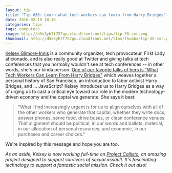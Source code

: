 ```yaml
---
layout: tip
title: "Tip #35: Learn what tech workers can learn from Harry Bridges"
date: 2016-02-19 10:15
categories: tips
tags: computers
image: http://d5e3yh7f757go.cloudfront.net/tips/tip-35-svr.png
thumbnail: http://d5e3yh7f757go.cloudfront.net/tips/thumbs/tip-35-svr.png
---
```

<a href="https://twitter.com/_K_E_L_S_E_Y">Kelsey Gilmore-Innis</a> is a community organizer, tech provocateur, First Lady aficionado, and is also really good at Twitter and giving talks at tech conferences that you normally wouldn't see at tech conferences -- in other words, she's our kinda person. <a href="http://nerd.kelseyinnis.com/blog/2016/01/06/what-tech-workers-can-learn-from-harry-bridges/">One of our favorite talks of hers is "What Tech Workers Can Learn From Harry Bridges"</a> which weaves together a personal history of San Francisco, an introduction to labor activist Harry Bridges, and ... JavaScript? Kelsey introduces us to Harry Bridges as a way of urging us to cast a critical eye toward our role in the modern technology-driven economy and the captal we generate. She says it best:

> "What I find increasingly urgent is for us to align ourselves with all of the other workers who generate that capital, whether they write docs, answer phones, serve food, drive buses, or clean conference venues. That alignment should be political, in our words and ballots; material, in our allocation of personal resources; and economic, in our purchases and career choices."

We're inspired by this message and hope you are too.

*As an aside, Kelsey is now working full-time on <a href="https://www.projectcallisto.org/">Project Callisto</a>, an amazing project designed to support survivors of sexual assault. It's fascinating technology to support a fantastic social mission. Check it out also!*
